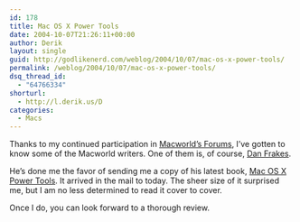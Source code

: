 ```yaml
---
id: 178
title: Mac OS X Power Tools
date: 2004-10-07T21:26:11+00:00
author: Derik
layout: single
guid: http://godlikenerd.com/weblog/2004/10/07/mac-os-x-power-tools/
permalink: /weblog/2004/10/07/mac-os-x-power-tools/
dsq_thread_id:
  - "64766334"
shorturl:
  - http://l.derik.us/D
categories:
  - Macs
---
```

Thanks to my continued participation in [Macworld&#8217;s Forums](http://www.macworld.com/forums/), I&#8217;ve gotten to know some of the Macworld writers. One of them is, of course, [Dan Frakes](http://www.danfrakes.com).

He&#8217;s done me the favor of sending me a copy of his latest book, [Mac OS X Power Tools](http://www.macosxpowertools.com). It arrived in the mail to today. The sheer size of it surprised me, but I am no less determined to read it cover to cover.

Once I do, you can look forward to a thorough review.
